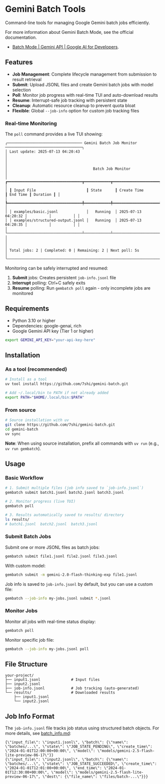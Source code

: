 # Gemini Batch Tools

Command-line tools for managing Google Gemini batch jobs efficiently.

For more information about Gemini Batch Mode, see the official documentation.

- [Batch Mode | Gemini API | Google AI for Developers](https://ai.google.dev/gemini-api/docs/batch-mode).

## Features

- **Job Management**: Complete lifecycle management from submission to result retrieval
- **Submit**: Upload JSONL files and create Gemini batch jobs with model selection
- **Poll**: Monitor job progress with real-time TUI and auto-download results
- **Resume**: Interrupt-safe job tracking with persistent state
- **Cleanup**: Automatic resource cleanup to prevent quota bloat
- **Flexible**: Global `--job-info` option for custom job tracking files

### Real-time Monitoring

The `poll` command provides a live TUI showing:

```text
╭────────────────────────────────── Gemini Batch Job Monitor ───────────────────────────────────╮
│ Last update: 2025-07-13 04:20:43                                                              │
│                                                                                               │
│                                       Batch Job Monitor                                       │
│ ┏━━━━━━━━━━━━━━━━━━━━━━━━━━━━━━━━━━┳━━━━━━━━━━━━┳━━━━━━━━━━━━━━━━━━━━━┳━━━━━━━━━━┳━━━━━━━━━━┓ │
│ ┃ Input File                       ┃ State      ┃ Create Time         ┃ End Time ┃ Duration ┃ │
│ ┡━━━━━━━━━━━━━━━━━━━━━━━━━━━━━━━━━━╇━━━━━━━━━━━━╇━━━━━━━━━━━━━━━━━━━━━╇━━━━━━━━━━╇━━━━━━━━━━┩ │
│ │ examples/basic.jsonl             │   Running  │ 2025-07-13 04:20:32 │          │          │ │
│ │ examples/structured-output.jsonl │   Running  │ 2025-07-13 04:20:35 │          │          │ │
│ └──────────────────────────────────┴────────────┴─────────────────────┴──────────┴──────────┘ │
│                                                                                               │
│ Total jobs: 2 | Completed: 0 | Remaining: 2 | Next poll: 5s                                   │
╰───────────────────────────────────────────────────────────────────────────────────────────────╯
```

Monitoring can be safely interrupted and resumed:

1. **Submit** jobs: Creates persistent `job-info.jsonl` file
2. **Interrupt** polling: Ctrl+C safely exits
3. **Resume** polling: Run `gembatch poll` again - only incomplete jobs are monitored

## Requirements

- Python 3.10 or higher
- Dependencies: google-genai, rich
- Google Gemini API key (Tier 1 or higher)

```bash
export GEMINI_API_KEY="your-api-key-here"
```

## Installation

### As a tool (recommended)

```bash
# Install as a tool
uv tool install https://github.com/7shi/gemini-batch.git

# Add ~/.local/bin to PATH if not already added
export PATH="$HOME/.local/bin:$PATH"
```

### From source

```bash
# Source installation with uv
git clone https://github.com/7shi/gemini-batch.git
cd gemini-batch
uv sync
```

**Note**: When using source installation, prefix all commands with `uv run` (e.g., `uv run gembatch`).

## Usage

### Basic Workflow

```bash
# 1. Submit multiple files (job info saved to `job-info.jsonl`)
gembatch submit batch1.jsonl batch2.jsonl batch3.jsonl

# 2. Monitor progress (live TUI)
gembatch poll

# 3. Results automatically saved to results/ directory
ls results/
# batch1.jsonl  batch2.jsonl  batch3.jsonl
```

### Submit Batch Jobs

Submit one or more JSONL files as batch jobs:

```bash
gembatch submit file1.jsonl file2.jsonl file3.jsonl
```

With custom model:
```bash
gembatch submit -m gemini-2.0-flash-thinking-exp file1.jsonl
```

Job info is saved to `job-info.jsonl` by default, but you can use a custom file:
```bash
gembatch --job-info my-jobs.jsonl submit *.jsonl
```

### Monitor Jobs

Monitor all jobs with real-time status display:

```bash
gembatch poll
```

Monitor specific job file:
```bash
gembatch --job-info my-jobs.jsonl poll
```

## File Structure

```
your-project/
├── input1.jsonl              # Input files
├── input2.jsonl
├── job-info.jsonl            # Job tracking (auto-generated)
└── results/                  # Downloaded results
    ├── input1.jsonl
    └── input2.jsonl
```

## Job Info Format

The `job-info.jsonl` file tracks job status using structured batch objects. For more details, see [batch_info.md](gembatch/batch_info.md):

```text
{\"input_file\": \"input1.jsonl\", \"batch\": {\"name\": \"batches/...\", \"state\": \"JOB_STATE_PENDING\", \"create_time\": \"2024-01-01T12:00:00+00:00\", \"model\": \"models/gemini-2.5-flash-lite-preview-06-17\"}}
{\"input_file\": \"input2.jsonl\", \"batch\": {\"name\": \"batches/...\", \"state\": \"JOB_STATE_SUCCEEDED\", \"create_time\": \"2024-01-01T12:01:00+00:00\", \"end_time\": \"2024-01-01T12:30:00+00:00\", \"model\": \"models/gemini-2.5-flash-lite-preview-06-17\", \"dest\": {\"file_name\": \"files/batch-...\"}}}
```
